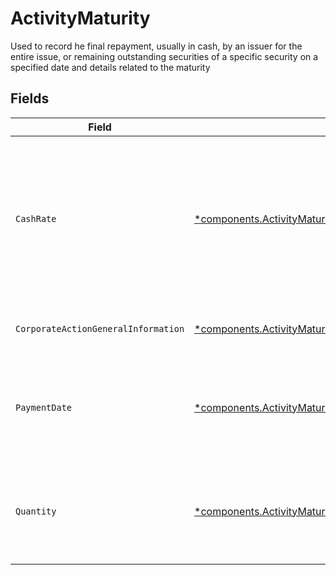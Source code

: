 # ActivityMaturity

Used to record he final repayment, usually in cash, by an issuer for the entire issue, or remaining outstanding securities of a specific security on a specified date and details related to the maturity


## Fields

| Field                                                                                                                                         | Type                                                                                                                                          | Required                                                                                                                                      | Description                                                                                                                                   | Example                                                                                                                                       |
| --------------------------------------------------------------------------------------------------------------------------------------------- | --------------------------------------------------------------------------------------------------------------------------------------------- | --------------------------------------------------------------------------------------------------------------------------------------------- | --------------------------------------------------------------------------------------------------------------------------------------------- | --------------------------------------------------------------------------------------------------------------------------------------------- |
| `CashRate`                                                                                                                                    | [*components.ActivityMaturityCashRate](../../models/components/activitymaturitycashrate.md)                                                   | :heavy_minus_sign:                                                                                                                            | The rate (raw value, not a percentage, example: 50% will be .5 in this field) at which cash will be disbursed to the shareholder              | {<br/>"value": "0.25"<br/>}                                                                                                                   |
| `CorporateActionGeneralInformation`                                                                                                           | [*components.ActivityMaturityCorporateActionGeneralInformation](../../models/components/activitymaturitycorporateactiongeneralinformation.md) | :heavy_minus_sign:                                                                                                                            | Common fields for corporate actions                                                                                                           |                                                                                                                                               |
| `PaymentDate`                                                                                                                                 | [*components.ActivityMaturityPaymentDate](../../models/components/activitymaturitypaymentdate.md)                                             | :heavy_minus_sign:                                                                                                                            | The anticipated payment date at the depository.                                                                                               | {<br/>"day": 14,<br/>"month": 5,<br/>"year": 2024<br/>}                                                                                       |
| `Quantity`                                                                                                                                    | [*components.ActivityMaturityQuantity](../../models/components/activitymaturityquantity.md)                                                   | :heavy_minus_sign:                                                                                                                            | The trade position quantity used to calculate the disbursed amount                                                                            | {<br/>"value": "100.00"<br/>}                                                                                                                 |